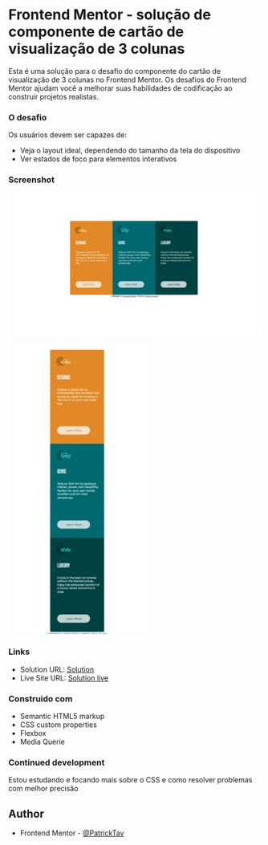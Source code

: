 # Frontend Mentor - solução de componente de cartão de visualização de 3 colunas

Esta é uma solução para o desafio do componente do cartão de visualização de 3 colunas no Frontend Mentor. Os desafios do Frontend Mentor ajudam você a melhorar suas habilidades de codificação ao construir projetos realistas.


### O desafio

Os usuários devem ser capazes de:

- Veja o layout ideal, dependendo do tamanho da tela do dispositivo
- Ver estados de foco para elementos interativos

### Screenshot

![](./result/result-desktop.jpeg)

![](./result/result-mobile.jpeg)

### Links

- Solution URL: [Solution](https://www.frontendmentor.io/profile/PatrickTav)
- Live Site URL: [Solution live](https://cartao-de-carros.vercel.app/)



### Construido com

- Semantic HTML5 markup
- CSS custom properties
- Flexbox
- Media Querie



### Continued development
 Estou estudando e focando mais sobre o CSS e como resolver problemas com melhor precisão






## Author


- Frontend Mentor - [@PatrickTav](https://www.frontendmentor.io/profile/PatrickTav)




